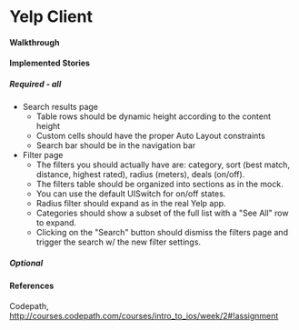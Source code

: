Yelp Client
========

#### Walkthrough

#### Implemented Stories
##### Required - all
* Search results page
  * Table rows should be dynamic height according to the content height
  * Custom cells should have the proper Auto Layout constraints
  * Search bar should be in the navigation bar
* Filter page
  * The filters you should actually have are: category, sort (best match, distance, highest rated), radius (meters), deals (on/off).
  * The filters table should be organized into sections as in the mock.
  * You can use the default UISwitch for on/off states.
  * Radius filter should expand as in the real Yelp app.
  * Categories should show a subset of the full list with a "See All" row to expand.
  * Clicking on the "Search" button should dismiss the filters page and trigger the search w/ the new filter settings.

##### Optional

#### References

Codepath, http://courses.codepath.com/courses/intro_to_ios/week/2#!assignment
